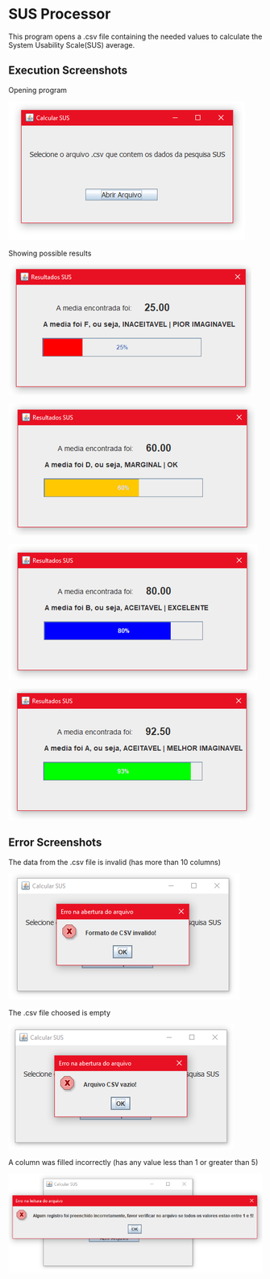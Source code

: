 # SUS Processor

This program opens a .csv file containing the needed values to calculate the System Usability Scale(SUS) average.

## Execution Screenshots

Opening program

![alt text](https://github.com/ljnferreira/LPV-CSV-SUS-Processor/blob/main/imgs/openingProgram.PNG)

Showing possible results

![alt text](https://github.com/ljnferreira/LPV-CSV-SUS-Processor/blob/main/imgs/result1.PNG)

![alt text](https://github.com/ljnferreira/LPV-CSV-SUS-Processor/blob/main/imgs/result2.PNG)

![alt text](https://github.com/ljnferreira/LPV-CSV-SUS-Processor/blob/main/imgs/result.PNG)

![alt text](https://github.com/ljnferreira/LPV-CSV-SUS-Processor/blob/main/imgs/result4.PNG)

## Error Screenshots

The data from the .csv file is invalid (has more than 10 columns) 

![alt text](https://github.com/ljnferreira/LPV-CSV-SUS-Processor/blob/main/imgs/errormsg1.PNG)

The .csv file choosed is empty

![alt text](https://github.com/ljnferreira/LPV-CSV-SUS-Processor/blob/main/imgs/errormsg2.PNG)

A column was filled incorrectly (has any value less than 1 or greater than 5)

![alt text](https://github.com/ljnferreira/LPV-CSV-SUS-Processor/blob/main/imgs/errormsg3.PNG)


